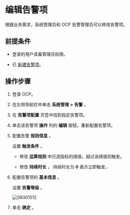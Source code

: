 编辑告警项
==========================

根据业务需求，系统管理员和 OCP 告警管理员可以修改告警项。

前提条件
-------------------------

* 登录的用户具备管理员权限。



* 已 [新建告警项](../9.use-alert-management/2.create-an-alarm-item.md)。






操作步骤
-------------------------

1. 登录 OCP。



2. 在左侧导航栏中单击 **系统管理** **\>** **告警** 。



3. 在 **告警项配置** 页签中找到指定告警项。



4. 单击该告警项 **操作** 列的 **编辑** 按钮，重新配置告警项。



5. 配置告警 **规则信息** 。

   设置 **触发条件** 。
   * 修改 **运算规则** 中已选指标的阈值，超过该阈值则触发。



   * 修改 **持续时长** ， 持续时长为 **0** 表示立即触发，






6. 配置告警项的 **基本信息** 。

   设置 **告警等级** 。

   ![08301512](https://help-static-aliyun-doc.aliyuncs.com/assets/img/zh-CN/1270562361/p313224.png)


7. 单击 **确定** 。
